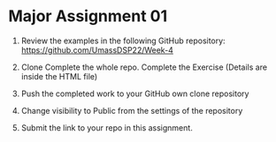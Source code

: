 # Major Assignment 01 

1) Review the examples in the following GitHub repository: https://github.com/UmassDSP22/Week-4

2) Clone Complete the whole repo. Complete the Exercise (Details are inside the HTML file)

3) Push the completed work to your GitHub own clone repository

4) Change visibility to Public from the settings of the repository

5) Submit the link to your repo in this assignment.
